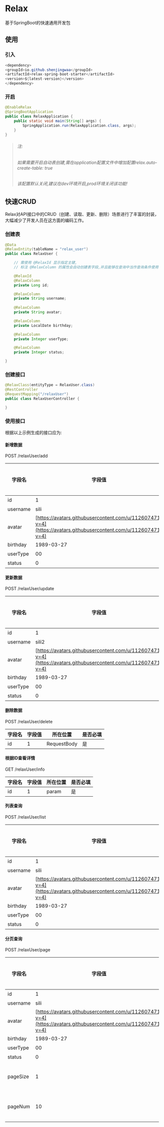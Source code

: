 # Relax
基于SpringBoot的快速通用开发包
## 使用
### 引入
```java
<dependency>
<groupId>io.github.shenjingwaa</groupId>
<artifactId>relax-spring-boot-starter</artifactId>
<version>${latest-version}</version>
</dependency>
```
### 开启
```java
@EnableRelax
@SpringBootApplication
public class RelaxApplication {
    public static void main(String[] args) {
        SpringApplication.run(RelaxApplication.class, args);
    }
}
```

> ###### 注:
> ###### 如果需要开启自动表创建,需在application配置文件中增加配置relax.auto-create-table: true
> ###### 该配置默认关闭,建议在dev环境开启,prod环境关闭该功能!


## 快速CRUD
Relax对API接口中的CRUD（创建、读取、更新、删除）场景进行了丰富的封装，大幅减少了开发人员在这方面的编码工作。
### 创建表
```java
@Data
@RelaxEntity(tableName = "relax_user")
public class RelaxUser {

    // 需使用 @RelaxId 显示指定主键,
    // 标注 @RelaxColumn 的属性会自动创建表字段,并且能够在查询中当作查询条件使用

    @RelaxId
    @RelaxColumn
    private Long id;

    @RelaxColumn
    private String username;
    
    @RelaxColumn
    private String avatar;

    @RelaxColumn
    private LocalDate birthday;

    @RelaxColumn
    private Integer userType;

    @RelaxColumn
    private Integer status;

}
```
### 创建接口
```java
@RelaxClass(entityType = RelaxUser.class)
@RestController
@RequestMapping("/relaxUser")
public class RelaxUserController {

}

```

### 使用接口
根据以上示例生成的接口应为:
#### 新增数据
POST /relaxUser/add

| 字段名 | 字段值 | 所在位置 | 是否必填 |
| --- | --- | --- | --- |
| id | 1 | RequestBody | 是 |
| username | sili | RequestBody | 否 |
| avatar | [https://avatars.githubusercontent.com/u/112607471?v=4](https://avatars.githubusercontent.com/u/112607471?v=4) | RequestBody | 否 |
| birthday | 1989-03-27  | RequestBody | 否 |
| userType | 00 | RequestBody | 否 |
| status | 0 | RequestBody | 否 |

#### 更新数据
POST /relaxUser/update

| 字段名 | 字段值 | 所在位置 | 是否必填 |
| --- | --- | --- | --- |
| id | 1 | RequestBody | 是 |
| username | sili2 | RequestBody | 否 |
| avatar | [https://avatars.githubusercontent.com/u/112607471?v=4](https://avatars.githubusercontent.com/u/112607471?v=4) | RequestBody | 否 |
| birthday | 1989-03-27  | RequestBody | 否 |
| userType | 00 | RequestBody | 否 |
| status | 0 | RequestBody | 否 |

#### 删除数据
POST /relaxUser/delete

| 字段名 | 字段值 | 所在位置 | 是否必填 |
| --- | --- | --- | --- |
| id | 1 | RequestBody | 是 |

#### 根据ID查看详情
GET /relaxUser/info

| 字段名 | 字段值 | 所在位置 | 是否必填 |
| --- | --- | --- | --- |
| id | 1 | param | 是 |

#### 列表查询
POST /relaxUser/list

| 字段名 | 字段值 | 所在位置 | 是否必填 |
| --- | --- | --- | --- |
| id | 1 | RequestBody | 否 |
| username | sili | RequestBody | 否 |
| avatar | [https://avatars.githubusercontent.com/u/112607471?v=4](https://avatars.githubusercontent.com/u/112607471?v=4) | RequestBody | 否 |
| birthday | 1989-03-27  | RequestBody | 否 |
| userType | 00 | RequestBody | 否 |
| status | 0 | RequestBody | 否 |


#### 分页查询
POST /relaxUser/page

| 字段名 | 字段值 | 所在位置 | 是否必填 |
| --- | --- | --- | --- |
| id | 1 | RequestBody | 否 |
| username | sili | RequestBody | 否 |
| avatar | [https://avatars.githubusercontent.com/u/112607471?v=4](https://avatars.githubusercontent.com/u/112607471?v=4) | RequestBody | 否 |
| birthday | 1989-03-27  | RequestBody | 否 |
| userType | 00 | RequestBody | 否 |
| status | 0 | RequestBody | 否 |
| pageSize | 1 | param | 否(默认1) |
| pageNum | 10 | param | 否(默认10) |


